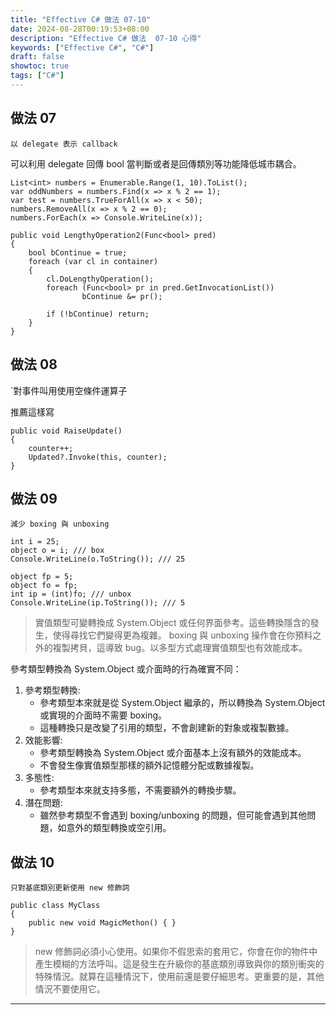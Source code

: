 ```yaml
---
title: "Effective C# 做法 07-10"
date: 2024-08-28T00:19:53+08:00
description: "Effective C# 做法  07-10 心得"
keywords: ["Effective C#", "C#"]
draft: false
showtoc: true
tags: ["C#"]
---
```


## 做法 07

`以 delegate 表示 callback`

可以利用 delegate 回傳 bool 當判斷或者是回傳類別等功能降低城市耦合。

```Csharp
List<int> numbers = Enumerable.Range(1, 10).ToList();
var oddNumbers = numbers.Find(x => x % 2 == 1);
var test = numbers.TrueForAll(x => x < 50);
numbers.RemoveAll(x => x % 2 == 0);
numbers.ForEach(x => Console.WriteLine(x));

public void LengthyOperation2(Func<bool> pred)
{
    bool bContinue = true;
    foreach (var cl in container)
    {
        cl.DoLengthyOperation();
        foreach (Func<bool> pr in pred.GetInvocationList())
                bContinue &= pr();

        if (!bContinue) return;
    }
}
```

## 做法 08

`對事件叫用使用空條件運算子

推薦這樣寫

```Csharp
public void RaiseUpdate()
{
    counter++;
    Updated?.Invoke(this, counter);
}
```

## 做法 09

`減少 boxing 與 unboxing`

```Csharp
int i = 25;
object o = i; /// box
Console.WriteLine(o.ToString()); /// 25

object fp = 5;
object fo = fp;
int ip = (int)fo; /// unbox
Console.WriteLine(ip.ToString()); /// 5
```

> 實值類型可變轉換成 System.Object 或任何界面參考。這些轉換隱含的發生，使得尋找它們變得更為複雜。
> boxing 與 unboxing 操作會在你預料之外的複製拷貝，這導致 bug。以多型方式處理實值類型也有效能成本。

參考類型轉換為 System.Object 或介面時的行為確實不同：

1. 參考類型轉換:
   - 參考類型本來就是從 System.Object 繼承的，所以轉換為 System.Object 或實現的介面時不需要 boxing。
   - 這種轉換只是改變了引用的類型，不會創建新的對象或複製數據。
2. 效能影響:
   - 參考類型轉換為 System.Object 或介面基本上沒有額外的效能成本。
   - 不會發生像實值類型那樣的額外記憶體分配或數據複製。
3. 多態性:
   - 參考類型本來就支持多態，不需要額外的轉換步驟。
4. 潛在問題:
   - 雖然參考類型不會遇到 boxing/unboxing 的問題，但可能會遇到其他問題，如意外的類型轉換或空引用。

## 做法 10

`只對基底類別更新使用 new 修飾詞`

```Csharp
public class MyClass
{
    public new void MagicMethon() { }
}
```

> new 修飾詞必須小心使用。如果你不假思索的套用它，你會在你的物件中產生模糊的方法呼叫。這是發生在升級你的基底類別導致與你的類別衝突的特殊情況。就算在這種情況下，使用前還是要仔細思考。更重要的是，其他情況不要使用它。

---
